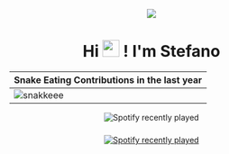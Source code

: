 <p align="center">
    <a href="https://mahiiverse-portfolio.000webhostapp.com/" target="_blank">
        <img src="https://github.com/DotStefano/DotStefano/blob/main/A_cozy_pixelart_202510300255_rfprd.gif" />
    </a>
</p>
<h1 align="center">Hi <img src="https://raw.githubusercontent.com/MartinHeinz/MartinHeinz/master/wave.gif" width="30px"> ! I'm Stefano</h1>


| Snake Eating Contributions in the last year |
| ------------------------------------------|
| ![snakkeee](https://github.com/user-attachments/assets/767354e9-fe1e-4009-b421-2f49388bfda5) | 

<div align="center">
  <img src="https://spotify-recently-played-readme.vercel.app/api?count=5" alt="Spotify recently played"  />
</div>

###

<div align="center">
  <a href="https://open.spotify.com/user/3154vnenbukjaibmwafebrpg2wcy">
    <img src="https://spotify-recently-played-readme.vercel.app/api?user=3154vnenbukjaibmwafebrpg2wcy&count=5" alt="Spotify recently played"  />
  </a>
</div>

###
